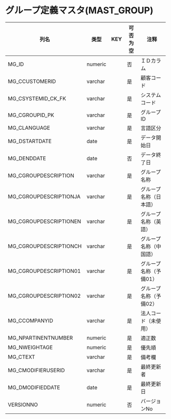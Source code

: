 # グループ定義マスタ(MAST_GROUP)
| 列名   | 类型   | KEY  | 可否为空 | 注释   |
| ---- | ---- | ---- | ---- | ---- |
|MG_ID|numeric||否|ＩＤカラム|
|MG_CCUSTOMERID|varchar||是|顧客コード|
|MG_CSYSTEMID_CK_FK|varchar||是|システムコード|
|MG_CGROUPID_PK|varchar||是|グループID|
|MG_CLANGUAGE|varchar||是|言語区分|
|MG_DSTARTDATE|date||是|データ開始日|
|MG_DENDDATE|date||否|データ終了日|
|MG_CGROUPDESCRIPTION|varchar||是|グループ名称|
|MG_CGROUPDESCRIPTIONJA|varchar||是|グループ名称（日本語）|
|MG_CGROUPDESCRIPTIONEN|varchar||是|グループ名称（英語）|
|MG_CGROUPDESCRIPTIONCH|varchar||是|グループ名称（中国語）|
|MG_CGROUPDESCRIPTION01|varchar||是|グループ名称（予備01）|
|MG_CGROUPDESCRIPTION02|varchar||是|グループ名称（予備02）|
|MG_CCOMPANYID|varchar||是|法人コード（未使用）|
|MG_NPARTINENTNUMBER|numeric||是|適正数|
|MG_NWEIGHTAGE|numeric||是|優先順|
|MG_CTEXT|varchar||是|備考欄|
|MG_CMODIFIERUSERID|varchar||是|最終更新者|
|MG_DMODIFIEDDATE|date||是|最終更新日|
|VERSIONNO|numeric||否|バージョンNo|
